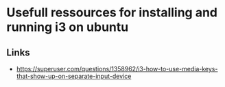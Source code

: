 # Usefull ressources for installing and running i3 on ubuntu

## Links

- https://superuser.com/questions/1358962/i3-how-to-use-media-keys-that-show-up-on-separate-input-device
